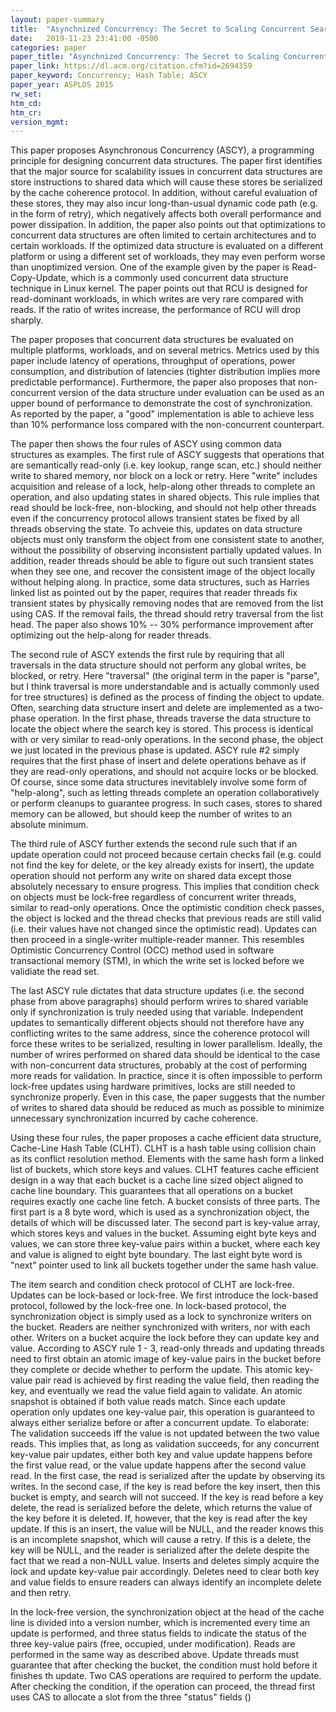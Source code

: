 ```yaml
---
layout: paper-summary
title:  "Asynchnized Concurrency: The Secret to Scaling Concurrent Search Data Structures"
date:   2019-11-23 23:41:00 -0500
categories: paper
paper_title: "Asynchnized Concurrency: The Secret to Scaling Concurrent Search Data Structures"
paper_link: https://dl.acm.org/citation.cfm?id=2694359
paper_keyword: Concurrency; Hash Table; ASCY
paper_year: ASPLOS 2015
rw_set:
htm_cd:
htm_cr:
version_mgmt:
---
```


This paper proposes Asynchronous Concurrency (ASCY), a programming principle for designing concurrent data structures.
The paper first identifies that the major source for scalability issues in concurrent data structures are store instructions
to shared data which will cause these stores be serialized by the cache coherence protocol. In addition, without careful
evaluation of these stores, they may also incur long-than-usual dynamic code path (e.g. in the form of retry), which 
negatively affects both overall performance and power dissipation. In addition, the paper also points out that optimizations
to concurrent data structures are often limited to certain architectures and to certain workloads. If the optimized
data structure is evaluated on a different platform or using a different set of workloads, they may even perform worse
than unoptimized version. One of the example given by the paper is Read-Copy-Update, which is a commonly used concurrent
data structure technique in Linux kernel. The paper points out that RCU is designed for read-dominant workloads, in which
writes are very rare compared with reads. If the ratio of writes increase, the performance of RCU will drop sharply.

The paper proposes that concurrent data structures be evaluated on multiple platforms, workloads, and on several
metrics. Metrics used by this paper include latency of operations, throughput of operations, power consumption, and 
distribution of latencies (tighter distribution implies more predictable performance). Furthermore, the paper also proposes
that non-concurrent version of the data structure under evaluation can be used as an upper bound of performance to
demonstrate the cost of synchronization. As reported by the paper, a "good" implementation is able to achieve less than
10% performance loss compared with the non-concurrent counterpart. 

The paper then shows the four rules of ASCY using common data structures as examples. The first rule of ASCY suggests that
operations that are semantically read-only (i.e. key lookup, range scan, etc.) should neither write to shared memory, nor
block on a lock or retry. Here "write" includes acquisition and release of a lock, help-along other threads to complete 
an operation, and also updating states in shared objects. This rule implies that read should be lock-free, non-blocking,
and should not help other threads even if the concurrency protocol allows transient states be fixed by all threads 
observing the state. To achveie this, updates on data structure objects must only transform the object from one consistent 
state to another, without the possibility of observing inconsistent partially updated values. In addition, reader threads
should be able to figure out such transient states when they see one, and recover the consistent image of the object locally
without helping along. In practice, some data structures, such as Harries linked list as pointed out by the paper, requires
that reader threads fix transient states by physically removing nodes that are removed from the list using CAS. If the removal
fails, the thread should retry traversal from the list head. The paper also shows 10% -- 30% performance improvement after 
optimizing out the help-along for reader threads. 

The second rule of ASCY extends the first rule by requiring that all traversals in the data structure should not perform
any global writes, be blocked, or retry. Here "traversal" (the original term in the paper is "parse", but I think traversal
is more understandable and is actually commonly used for tree structures) is defined as the process of finding the object
to update. Often, searching data structure insert and delete are implemented as a two-phase operation. In the first phase,
threads traverse the data structure to locate the object where the search key is stored. This process is identical with or 
very similar to read-only operations. In the second phase, the object we just located in the previous phase is updated. 
ASCY rule #2 simply requires that the first phase of insert and delete operations behave as if they are read-only operations,
and should not acquire locks or be blocked. Of course, since some data structures inevitablely involve some form of "help-along",
such as letting threads complete an operation collaboratively or perform cleanups to guarantee progress. In such cases,
stores to shared memory can be allowed, but should keep the number of writes to an absolute minimum.

The third rule of ASCY further extends the second rule such that if an update operation could not proceed because certain
checks fail (e.g. could not find the key for delete, or the key already exists for insert), the update operation should
not perform any write on shared data except those absolutely necessary to ensure progress. This implies that condition
check on objects must be lock-free regardless of concurrent writer threads, similar to read-only operations. Once the 
optimistic condition check passes, the object is locked and the thread checks that previous reads are still valid
(i.e. their values have not changed since the optimistic read). Updates can then proceed in a single-writer multiple-reader
manner. This resembles Optimistic Concurrency Control (OCC) method used in software transactional memory (STM),
in which the write set is locked before we validiate the read set.

The last ASCY rule dictates that data structure updates (i.e. the second phase from above paragraphs) should perform
wrires to shared variable only if synchronization is truly needed using that variable. Independent updates to semantically
different objects should not therefore have any conflicting writes to the same address, since the coherence protocol
will force these writes to be serialized, resulting in lower parallelism. Ideally, the number of wrires performed on
shared data should be identical to the case with non-concurrent data structures, probably at the cost of performing more 
reads for validation. In practice, since it is often impossible to perform lock-free updates using hardware primitives,
locks are still needed to synchronize properly. Even in this case, the paper suggests that the number of writes to
shared data should be reduced as much as possible to minimize unnecessary synchronization incurred by cache coherence. 

Using these four rules, the paper proposes a cache efficient data structure, Cache-Line Hash Table (CLHT). CLHT is a 
hash table using collision chain as its conflict resolution method. Elements with the same hash form a linked
list of buckets, which store keys and values. CLHT features cache efficient design in a way that each bucket is a 
cache line sized object aligned to cache line boundary. This guarantees that all operations on a bucket requires
exactly one cache line fetch. A bucket consists of three parts. The first part is a 8 byte word, which is used as 
a synchronization object, the details of which will be discussed later. The second part is key-value array, which
stores keys and values in the bucket. Assuming eight byte keys and values, we can store three key-value pairs within a 
bucket, where each key and value is aligned to eight byte boundary. The last eight byte word is "next" pointer used
to link all buckets together under the same hash value. 

The item search and condition check protocol of CLHT are lock-free. Updates can be lock-based or lock-free. We 
first introduce the lock-based protocol, followed by the lock-free one. In lock-based protocol, the synchronization
object is simply used as a lock to synchronize writers on the bucket. Readers are neither synchronized with writers, 
nor with each other. Writers on a bucket acquire the lock before they can update key and value. According to ASCY rule
1 - 3, read-only threads and updating threads need to first obtain an atomic image of key-value pairs in the bucket
before they complete or decide whether to perform the update. This atomic key-value pair read is achieved by first
reading the value field, then reading the key, and eventually we read the value field again to validate. An atomic 
snapshot is obtained if both value reads match. Since each update operation only updates one key-value pair, this operation
is guaranteed to always either serialize before or after a concurrent update. To elaborate: The validation succeeds iff
the value is not updated between the two value reads. This implies that, as long as validation succeeds, for any concurrent 
key-value pair updates, either both key and value update happens before the first value read, or the value update happens
after the second value read. In the first case, the read is serialized after the update by observing its writes. 
In the second case, if the key is read before the key insert, then this bucket is empty, and search will not succeed.
If the key is read before a key delete, the read is serialized before the delete, which returns the value of the key
before it is deleted. If, however, that the key is read after the key update. If this is an insert, the value will be
NULL, and the reader knows this is an incomplete snapshot, which will cause a retry. If this is a delete, the key will
be NULL, and the reader is serialized after the delete despite the fact that we read a non-NULL value. Inserts and deletes
simply acquire the lock and update key-value pair accordingly. Deletes need to clear both key and value fields to ensure
readers can always identify an incomplete delete and then retry.

In the lock-free version, the synchronization object at the head of the cache line is divided into a version number,
which is incremented every time an update is performed, and three status fields to indicate the status of the three 
key-value pairs (free, occupied, under modification). Reads are performed in the same way as described above. Update 
threads must guarantee that after checking the bucket, the condition must hold before it finishes th update. Two CAS
operations are required to perform the update. After checking the condition, if the operation can proceed, the thread
first uses CAS to allocate a slot from the three "status" fields ()